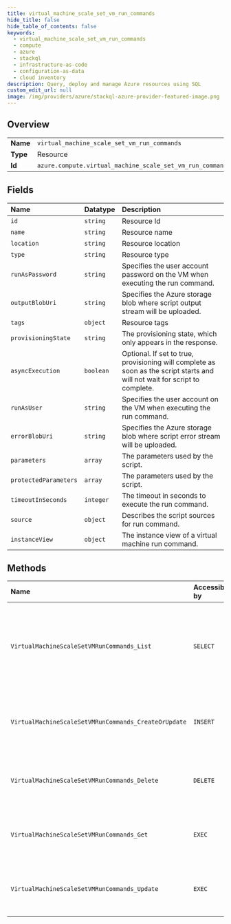 ```yaml
---
title: virtual_machine_scale_set_vm_run_commands
hide_title: false
hide_table_of_contents: false
keywords:
  - virtual_machine_scale_set_vm_run_commands
  - compute
  - azure    
  - stackql
  - infrastructure-as-code
  - configuration-as-data
  - cloud inventory
description: Query, deploy and manage Azure resources using SQL
custom_edit_url: null
image: /img/providers/azure/stackql-azure-provider-featured-image.png
---
```

  
    

## Overview
<table><tbody>
<tr><td><b>Name</b></td><td><code>virtual_machine_scale_set_vm_run_commands</code></td></tr>
<tr><td><b>Type</b></td><td>Resource</td></tr>
<tr><td><b>Id</b></td><td><code>azure.compute.virtual_machine_scale_set_vm_run_commands</code></td></tr>
</tbody></table>

## Fields
| Name | Datatype | Description |
|:-----|:---------|:------------|
| `id` | `string` | Resource Id |
| `name` | `string` | Resource name |
| `location` | `string` | Resource location |
| `type` | `string` | Resource type |
| `runAsPassword` | `string` | Specifies the user account password on the VM when executing the run command. |
| `outputBlobUri` | `string` | Specifies the Azure storage blob where script output stream will be uploaded. |
| `tags` | `object` | Resource tags |
| `provisioningState` | `string` | The provisioning state, which only appears in the response. |
| `asyncExecution` | `boolean` | Optional. If set to true, provisioning will complete as soon as the script starts and will not wait for script to complete. |
| `runAsUser` | `string` | Specifies the user account on the VM when executing the run command. |
| `errorBlobUri` | `string` | Specifies the Azure storage blob where script error stream will be uploaded. |
| `parameters` | `array` | The parameters used by the script. |
| `protectedParameters` | `array` | The parameters used by the script. |
| `timeoutInSeconds` | `integer` | The timeout in seconds to execute the run command. |
| `source` | `object` | Describes the script sources for run command. |
| `instanceView` | `object` | The instance view of a virtual machine run command. |
## Methods
| Name | Accessible by | Required Params | Description |
|:-----|:--------------|:----------------|:------------|
| `VirtualMachineScaleSetVMRunCommands_List` | `SELECT` | `instanceId, resourceGroupName, subscriptionId, vmScaleSetName` | The operation to get all run commands of an instance in Virtual Machine Scaleset. |
| `VirtualMachineScaleSetVMRunCommands_CreateOrUpdate` | `INSERT` | `instanceId, resourceGroupName, runCommandName, subscriptionId, vmScaleSetName` | The operation to create or update the VMSS VM run command. |
| `VirtualMachineScaleSetVMRunCommands_Delete` | `DELETE` | `instanceId, resourceGroupName, runCommandName, subscriptionId, vmScaleSetName` | The operation to delete the VMSS VM run command. |
| `VirtualMachineScaleSetVMRunCommands_Get` | `EXEC` | `instanceId, resourceGroupName, runCommandName, subscriptionId, vmScaleSetName` | The operation to get the VMSS VM run command. |
| `VirtualMachineScaleSetVMRunCommands_Update` | `EXEC` | `instanceId, resourceGroupName, runCommandName, subscriptionId, vmScaleSetName` | The operation to update the VMSS VM run command. |

